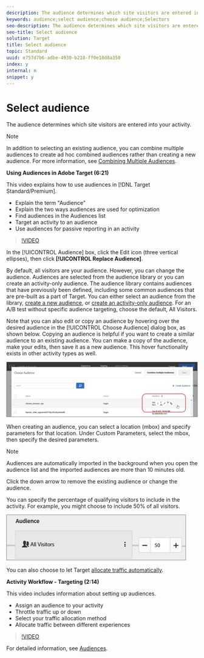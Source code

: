 ```yaml
---
description: The audience determines which site visitors are entered into your activity.
keywords: audience;select audience;choose audience;Selectors
seo-description: The audience determines which site visitors are entered into your activity.
seo-title: Select audience
solution: Target
title: Select audience
topic: Standard
uuid: e757d7b6-adbe-4930-b218-ff0e18d8a350
index: y
internal: n
snippet: y
---
```


# Select audience

The audience determines which site visitors are entered into your activity.

>[!NOTE]
>
>In addition to selecting an existing audience, you can combine multiple audiences to create ad hoc combined audiences rather than creating a new audience. For more information, see [Combining Multiple Audiences](../../../c-target/c-audiences/c-combining-multiple-audiences.md#concept_A7386F1EA4394BD2AB72399C225981E5).

**Using Audiences in Adobe Target (6:21)**

This video explains how to use audiences in [!DNL Target Standard/Premium].

* Explain the term "Audience" 
* Explain the two ways audiences are used for optimization 
* Find audiences in the Audiences list 
* Target an activity to an audience 
* Use audiences for passive reporting in an activity

>[!VIDEO](https://vimeo.com/TAMBpW9vpOI)

In the [!UICONTROL Audience] box, click the Edit icon (three vertical ellipses), then click **[!UICONTROL Replace Audience]**.

By default, all visitors are your audience. However, you can change the audience. Audiences are selected from the audience library or you can create an activity-only audience. The audience library contains audiences that have previously been defined, including some common audiences that are pre-built as a part of Target. You can either select an audience from the library, [create a new audience](../../../c-target/c-audiences/t-create-audience.md#task_1D507519D3AD4390B507F188BD294DC1), or [create an activity-only audience](../../../c-target/c-audiences/creating-activity-only-audience.md#concept_A6BADCF530ED4AE1852E677FEBE68483). For an A/B test without specific audience targeting, choose the default, All Visitors.

Note that you can also edit or copy an audience by hovering over the desired audience in the [!UICONTROL Choose Audience] dialog box, as shown below. Copying an audience is helpful if you want to create a similar audience to an existing audience. You can make a copy of the audience, make your edits, then save it as a new audience. This hover functionality exists in other activity types as well.

![](assets/audience_picker_hover.png)

When creating an audience, you can select a location (mbox) and specify parameters for that location. Under Custom Parameters, select the mbox, then specify the desired parameters.

>[!NOTE]
>
>Audiences are automatically imported in the background when you open the audience list and the imported audiences are more than 10 minutes old.

Click the down arrow to remove the existing audience or change the audience.

You can specify the percentage of qualifying visitors to include in the activity. For example, you might choose to include 50% of all visitors.

![](assets/audperc.png)

You can also choose to let Target [allocate traffic automatically](../../../c-activities/automated-traffic-allocation/automated-traffic-allocation.md#concept_A1407678796B4C569E94CBA8A9F7F5D4).

**Activity Workflow - Targeting (2:14)**

This video includes information about setting up audiences.

* Assign an audience to your activity 
* Throttle traffic up or down 
* Select your traffic allocation method 
* Allocate traffic between different experiences

>[!VIDEO](https://vimeo.com/LOmBgKPeBtA)

For detailed information, see [Audiences](../../../c-target/c-audiences/c-audiences.md#concept_65BE870D290E412D8BBF557EEA67C271). 
